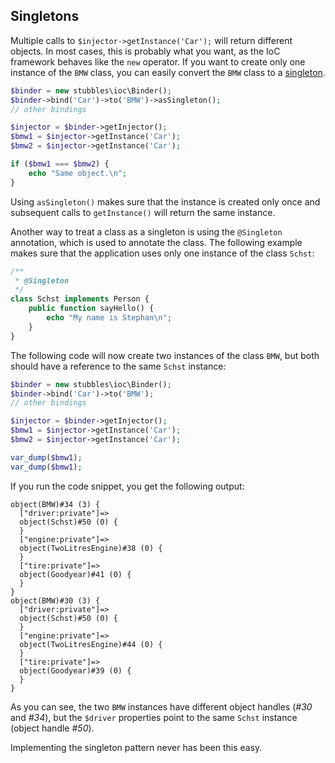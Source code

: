 Singletons
----------

Multiple calls to `$injector->getInstance('Car');` will return different
objects. In most cases, this is probably what you want, as the IoC framework
behaves like the `new` operator. If you want to create only one instance of the
`BMW` class, you can easily convert the `BMW` class to a [singleton](http://en.wikipedia.org/wiki/Singleton_pattern).

```php
$binder = new stubbles\ioc\Binder();
$binder->bind('Car')->to('BMW')->asSingleton();
// other bindings

$injector = $binder->getInjector();
$bmw1 = $injector->getInstance('Car');
$bmw2 = $injector->getInstance('Car');

if ($bmw1 === $bmw2) {
    echo "Same object.\n";
}
```

Using `asSingleton()` makes sure that the instance is created only once and
subsequent calls to `getInstance()` will return the same instance.

Another way to treat a class as a singleton is using the `@Singleton`
annotation, which is used to annotate the class. The following example makes
sure that the application uses only one instance of the class `Schst`:

```php
/**
 * @Singleton
 */
class Schst implements Person {
    public function sayHello() {
        echo "My name is Stephan\n";
    }
}
```

The following code will now create two instances of the class `BMW`, but both
should have a reference to the same `Schst` instance:

```php
$binder = new stubbles\ioc\Binder();
$binder->bind('Car')->to('BMW');
// other bindings

$injector = $binder->getInjector();
$bmw1 = $injector->getInstance('Car');
$bmw2 = $injector->getInstance('Car');

var_dump($bmw1);
var_dump($bmw1);
```

If you run the code snippet, you get the following output:
```
object(BMW)#34 (3) {
  ["driver:private"]=>
  object(Schst)#50 (0) {
  }
  ["engine:private"]=>
  object(TwoLitresEngine)#38 (0) {
  }
  ["tire:private"]=>
  object(Goodyear)#41 (0) {
  }
}
object(BMW)#30 (3) {
  ["driver:private"]=>
  object(Schst)#50 (0) {
  }
  ["engine:private"]=>
  object(TwoLitresEngine)#44 (0) {
  }
  ["tire:private"]=>
  object(Goodyear)#39 (0) {
  }
}
```

As you can see, the two `BMW` instances have different object handles (_#30_
and _#34_), but the `$driver` properties point to the same `Schst` instance
(object handle _#50_).

Implementing the singleton pattern never has been this easy.
